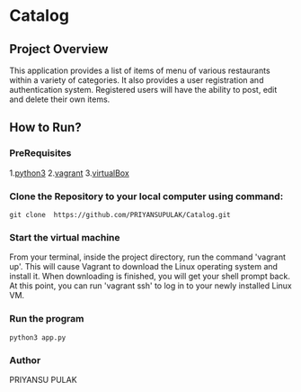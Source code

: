 # Catalog

## Project Overview
This application provides a list of items of menu of various restaurants within a variety of categories. It also provides a user registration and authentication system. Registered users will have the ability to post, edit and delete their own items.


## How to Run?

### PreRequisites
1.[python3](https://www.python.org/downloads/)
2.[vagrant](https://www.vagrantup.com/)
3.[virtualBox](https://www.virtualbox.org/)

### Clone the Repository to your local computer using command:
`git clone  https://github.com/PRIYANSUPULAK/Catalog.git`


### Start the virtual machine
From your terminal, inside the project directory, run the command 'vagrant up'. This will cause Vagrant to download the Linux operating system and install it. When downloading is finished, you will get your shell prompt back. At this point, you can run 'vagrant ssh' to log in to your newly installed Linux VM.

### Run the program
`python3 app.py`

### Author
PRIYANSU PULAK
